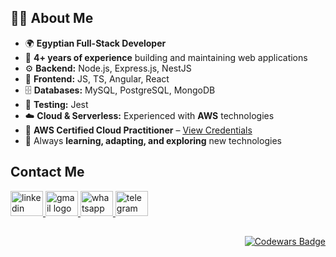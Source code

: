 ## 👩‍💻 About Me

- 🌍 **Egyptian Full-Stack Developer**  
- 💼 **4+ years of experience** building and maintaining web applications  
- ⚙️ **Backend:** Node.js, Express.js, NestJS  
- 🎨 **Frontend:** JS, TS, Angular, React
- 🗄️ **Databases:** MySQL, PostgreSQL, MongoDB  
- 🧪 **Testing:** Jest  
- ☁️ **Cloud & Serverless:** Experienced with **AWS** technologies  
- 🏅 **AWS Certified Cloud Practitioner** – [View Credentials](https://www.credly.com/badges/d0289869-d5fb-4def-af7f-559bb40b7bc4)  
- 🚀 Always **learning, adapting, and exploring** new technologies  


## Contact Me
<div align="left">
  <a href="https://www.linkedin.com/in/aya-hussein-19a359134" target="_blank">
    <img src="https://raw.githubusercontent.com/maurodesouza/profile-readme-generator/master/src/assets/icons/social/linkedin/default.svg" width="52" height="40" alt="linkedin logo"  />
  </a>
  
  <a href="mailto:aya.hussein3107@gmail.com" target="_blank">
    <img src="https://raw.githubusercontent.com/maurodesouza/profile-readme-generator/master/src/assets/icons/social/gmail/default.svg" width="52" height="40" alt="gmail logo"  />
  </a>
  
  <a href="https://api.whatsapp.com/send/?phone=+201011833038" target="_blank">
    <img src="https://raw.githubusercontent.com/maurodesouza/profile-readme-generator/master/src/assets/icons/social/whatsapp/default.svg" width="52" height="40" alt="whatsapp logo"  />
  </a>
  
  <a href="https://telegram.me/ayahussein443" target="_blank">
    <img src="https://raw.githubusercontent.com/maurodesouza/profile-readme-generator/master/src/assets/icons/social/telegram/default.svg" width="52" height="40" alt="telegram logo"  />
  </a>

</div>

## 
<div align="right">
  <a href="https://www.codewars.com/users/AyaHusseinAly">
      <img src="https://www.codewars.com/users/AyaHusseinAly/badges/small" alt="Codewars Badge"/>
    </a>

</div>
